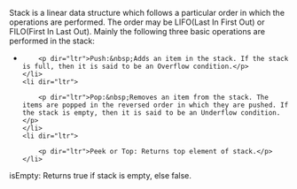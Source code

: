 <html>
<body>
<p dir="ltr">Stack&nbsp;is a linear data structure which follows a particular order in which the operations are performed. The order may be LIFO(Last In First Out) or FILO(First In Last Out). Mainly the following three basic operations are performed in the stack:</p>

<ul>
	<li dir="ltr">

		<p dir="ltr">Push:&nbsp;Adds an item in the stack. If the stack is full, then it is said to be an Overflow condition.</p>
	</li>
	<li dir="ltr">

		<p dir="ltr">Pop:&nbsp;Removes an item from the stack. The items are popped in the reversed order in which they are pushed. If the stack is empty, then it is said to be an Underflow condition.</p>
	</li>
	<li dir="ltr">

		<p dir="ltr">Peek or Top: Returns top element of stack.</p>
	</li>
</ul>

<p>isEmpty: Returns true if stack is empty, else false.</p>
</body>
</html